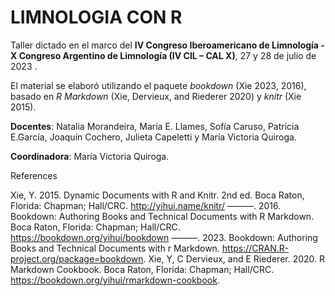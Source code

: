 # LIMNOLOGIA CON R

Taller dictado en el marco del **IV Congreso Iberoamericano de Limnología - X Congreso Argentino de Limnología (IV CIL – CAL X)**, 27 y 28 de julio de 2023 .

El material se elaboró utilizando el paquete _bookdown_ (Xie 2023, 2016), basado en _R Markdown_  (Xie, Dervieux, and Riederer 2020) y _knitr_  (Xie 2015).

**Docentes**: Natalia Morandeira, María E. Llames, Sofía Caruso, Patricia E.García, Joaquín Cochero, Julieta Capeletti y María Victoria Quiroga.

**Coordinadora**: María Victoria Quiroga.



References

Xie, Y. 2015. Dynamic Documents with R and Knitr. 2nd ed. Boca Raton, Florida: Chapman; Hall/CRC. <http://yihui.name/knitr/>
———. 2016. Bookdown: Authoring Books and Technical Documents with R Markdown. Boca Raton, Florida: Chapman; Hall/CRC. <https://bookdown.org/yihui/bookdown>
———. 2023. Bookdown: Authoring Books and Technical Documents with r Markdown. <https://CRAN.R-project.org/package=bookdown>.
Xie, Y, C Dervieux, and E Riederer. 2020. R Markdown Cookbook. Boca Raton, Florida: Chapman; Hall/CRC. <https://bookdown.org/yihui/rmarkdown-cookbook>.
